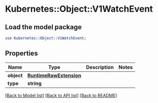 # Kubernetes::Object::V1WatchEvent

## Load the model package
```perl
use Kubernetes::Object::V1WatchEvent;
```

## Properties
Name | Type | Description | Notes
------------ | ------------- | ------------- | -------------
**object** | [**RuntimeRawExtension**](RuntimeRawExtension.md) |  | 
**type** | **string** |  | 

[[Back to Model list]](../README.md#documentation-for-models) [[Back to API list]](../README.md#documentation-for-api-endpoints) [[Back to README]](../README.md)


